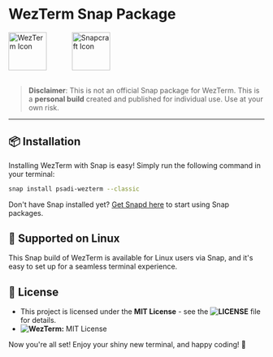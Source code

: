 # WezTerm Snap Package

<div style="display: flex; gap: 50px;">
    <img height="75" alt="WezTerm Icon" src="https://raw.githubusercontent.com/psadi/wezterm/refs/heads/main/img/wezterm.svg" align="center">
    <img height="75" alt="Snapcraft Icon" src="https://raw.githubusercontent.com/psadi/wezterm/refs/heads/main/img/snapcraft.png" align="center">
</div>

</br>

> **Disclaimer**: This is not an official Snap package for WezTerm. This is a **personal build** created and published for individual use. Use at your own risk.

---

## 📦 Installation

Installing WezTerm with Snap is easy! Simply run the following command in your terminal:

```bash
snap install psadi-wezterm --classic
```

Don't have Snap installed yet? [Get Snapd here](https://snapcraft.io/docs/core/install) to start using Snap packages.

## 🐧 Supported on Linux

This Snap build of WezTerm is available for Linux users via Snap, and it's easy to set up for a seamless terminal experience.

## 📝 License

- This project is licensed under the **MIT License** - see the **![LICENSE](https://github.com/psadi/wezterm.snap/blob/main/LICENSE)** file for details.
- **![WezTerm](https://github.com/wez/wezterm):** MIT License

Now you're all set! Enjoy your shiny new terminal, and happy coding! 🚀
